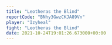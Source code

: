 ```yaml
---
title: "Leotheras the Blind"
reportCode: "BNhy3GwzCKJA89Vn"
player: "Izyheal"
fight: "Leotheras the Blind"
date: 2021-10-24T19:01:26.673000+00:00
---
```

